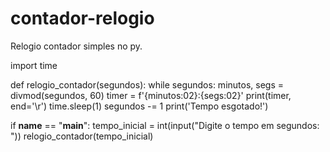 # contador-relogio
Relogio contador simples no py.

import time

def relogio_contador(segundos):
    while segundos:
        minutos, segs = divmod(segundos, 60)
        timer = f'{minutos:02}:{segs:02}'
        print(timer, end='\r')
        time.sleep(1)
        segundos -= 1
    print('Tempo esgotado!')

if __name__ == "__main__":
    tempo_inicial = int(input("Digite o tempo em segundos: "))
    relogio_contador(tempo_inicial)
